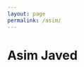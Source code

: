 ```yaml
---
layout: page
permalink: /asim/
---
```


<div class="img1">
	<h1 class="ajh1">Asim Javed</h1>
</div>

<div class="img2">
</div>

<div class="img3">
</div>

